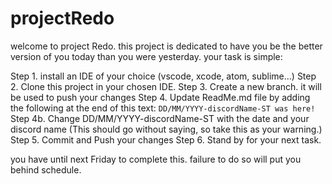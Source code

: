 # projectRedo
welcome to project Redo. this project is dedicated to have you be the better version of you today than you were yesterday. your task is simple:

Step 1. install an IDE of your choice (vscode, xcode, atom, sublime...)
Step 2. Clone this project in your chosen IDE. 
Step 3. Create a new branch. it will be used to push your changes
Step 4. Update ReadMe.md file by adding the following at the end of this text:
  `DD/MM/YYYY-discordName-ST was here!`
Step 4b. Change DD/MM/YYYY-discordName-ST with the date and your discord name  (This should go without saying, so take this as your warning.)
Step 5. Commit and Push your changes
Step 6. Stand by for your next task.


you have until next Friday to complete this. failure to do so will put you behind schedule.
